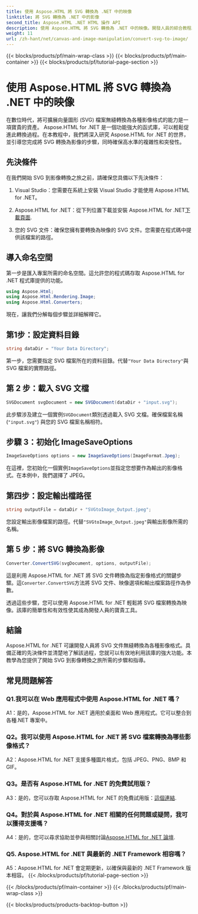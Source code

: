 ```yaml
---
title: 使用 Aspose.HTML 將 SVG 轉換為 .NET 中的映像
linktitle: 將 SVG 轉換為 .NET 中的影像
second_title: Aspose.HTML .NET HTML 操作 API
description: 使用 Aspose.HTML 將 SVG 轉換為 .NET 中的映像。開發人員的綜合教程。輕鬆將 SVG 文件轉換為 JPEG、PNG、BMP 和 GIF 格式。
weight: 11
url: /zh-hant/net/canvas-and-image-manipulation/convert-svg-to-image/
---
```


{{< blocks/products/pf/main-wrap-class >}}
{{< blocks/products/pf/main-container >}}
{{< blocks/products/pf/tutorial-page-section >}}

# 使用 Aspose.HTML 將 SVG 轉換為 .NET 中的映像


在數位時代，將可擴展向量圖形 (SVG) 檔案無縫轉換為各種影像格式的能力是一項寶貴的資產。 Aspose.HTML for .NET 是一個功能強大的函式庫，可以輕鬆促進此轉換過程。在本教程中，我們將深入研究 Aspose.HTML for .NET 的世界，並引導您完成將 SVG 轉換為影像的步驟，同時確保高水準的複雜性和突發性。

## 先決條件

在我們開始 SVG 到影像轉換之旅之前，請確保您具備以下先決條件：

1. Visual Studio：您需要在系統上安裝 Visual Studio 才能使用 Aspose.HTML for .NET。

2.  Aspose.HTML for .NET：從下列位置下載並安裝 Aspose.HTML for .NET[下載頁面](https://releases.aspose.com/html/net/).

3. 您的 SVG 文件：確保您擁有要轉換為映像的 SVG 文件。您需要在程式碼中提供該檔案的路徑。

## 導入命名空間


第一步是匯入專案所需的命名空間。這允許您的程式碼存取 Aspose.HTML for .NET 程式庫提供的功能。

```csharp
using Aspose.Html;
using Aspose.Html.Rendering.Image;
using Aspose.Html.Converters;
```

現在，讓我們分解每個步驟並詳細解釋它。

## 第1步：設定資料目錄

```csharp
string dataDir = "Your Data Directory";
```

第一步，您需要指定 SVG 檔案所在的資料目錄。代替`"Your Data Directory"`與 SVG 檔案的實際路徑。

## 第 2 步：載入 SVG 文檔

```csharp
SVGDocument svgDocument = new SVGDocument(dataDir + "input.svg");
```

此步驟涉及建立一個實例`SVGDocument`類別透過載入 SVG 文檔。確保檔案名稱 (`"input.svg"`) 與您的 SVG 檔案名稱相符。

## 步驟 3：初始化 ImageSaveOptions

```csharp
ImageSaveOptions options = new ImageSaveOptions(ImageFormat.Jpeg);
```

在這裡，您初始化一個實例`ImageSaveOptions`並指定您想要作為輸出的影像格式。在本例中，我們選擇了 JPEG。

## 第四步：設定輸出檔路徑

```csharp
string outputFile = dataDir + "SVGtoImage_Output.jpeg";
```

您設定輸出影像檔案的路徑。代替`"SVGtoImage_Output.jpeg"`與輸出影像所需的名稱。

## 第 5 步：將 SVG 轉換為影像

```csharp
Converter.ConvertSVG(svgDocument, options, outputFile);
```

這是利用 Aspose.HTML for .NET 將 SVG 文件轉換為指定影像格式的關鍵步驟。這`Converter.ConvertSVG`方法將 SVG 文件、映像選項和輸出檔案路徑作為參數。

透過這些步驟，您可以使用 Aspose.HTML for .NET 輕鬆將 SVG 檔案轉換為映像。該庫的簡單性和有效性使其成為開發人員的寶貴工具。

## 結論

Aspose.HTML for .NET 可讓開發人員將 SVG 文件無縫轉換為各種影像格式。具備正確的先決條件並清楚地了解該過程，您就可以有效地利用該庫的強大功能。本教學為您提供了開始 SVG 到影像轉換之旅所需的步驟和指導。

## 常見問題解答

### Q1.我可以在 Web 應用程式中使用 Aspose.HTML for .NET 嗎？

A1：是的，Aspose.HTML for .NET 適用於桌面和 Web 應用程式。它可以整合到各種.NET 專案中。

### Q2。我可以使用 Aspose.HTML for .NET 將 SVG 檔案轉換為哪些影像格式？

A2：Aspose.HTML for .NET 支援多種圖片格式，包括 JPEG、PNG、BMP 和 GIF。

### Q3。是否有 Aspose.HTML for .NET 的免費試用版？

 A3：是的，您可以存取 Aspose.HTML for .NET 的免費試用版：[這個連結](https://releases.aspose.com/).

### Q4。對於與 Aspose.HTML for .NET 相關的任何問題或疑問，我可以獲得支援嗎？

 A4：是的，您可以尋求協助並參與相關討論[Aspose.HTML for .NET 論壇](https://forum.aspose.com/).

### Q5. Aspose.HTML for .NET 與最新的 .NET Framework 相容嗎？

A5：Aspose.HTML for .NET 會定期更新，以確保與最新的 .NET Framework 版本相容。
{{< /blocks/products/pf/tutorial-page-section >}}

{{< /blocks/products/pf/main-container >}}
{{< /blocks/products/pf/main-wrap-class >}}

{{< blocks/products/products-backtop-button >}}
